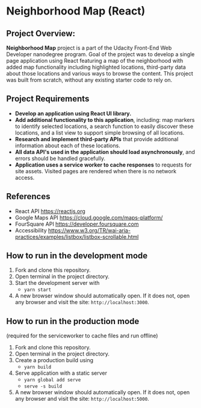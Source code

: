 Neighborhood Map (React)
===============================

## Project Overview:
**Neighborhood Map** project is a part of the Udacity Front-End Web Developer nanodegree program. 
Goal of the project was to develop a single page application using React featuring a map of the neighborhood with added map functionality including highlighted locations, third-party data about those locations and various ways to browse the content.
This project was built from scratch, without any existing starter code to rely on.

## Project Requirements
- **Develop an application using React UI library.**
- **Add additional functionality to this application**, including: map markers to identify selected locations, a search function to easily discover these locations, and a list view to support simple browsing of all locations.
- **Research and implement third-party APIs** that provide additional information about each of these locations.
- **All data API's used in the application should load asynchronously**, and errors should be handled gracefully.
- **Application uses a service worker to cache responses** to requests for site assets. Visited pages are rendered when there is no network access.

## References
- React API https://reactjs.org
- Google Maps API https://cloud.google.com/maps-platform/
- FourSquare API https://developer.foursquare.com
- Accessibility https://www.w3.org/TR/wai-aria-practices/examples/listbox/listbox-scrollable.html

## How to run in the development mode
1. Fork and clone this repository.
2. Open terminal in the project directory.
3. Start the development server with 
    - `yarn start`
4. A new browser window should automatically open. If it does not, open any browser and visit the site: `http://localhost:3000`.

## How to run in the production mode 
(required for the serviceworker to cache files and run offline)
1. Fork and clone this repository.
2. Open terminal in the project directory.
3. Create a production build using 
    - `yarn build`
3. Serve application with a static server
    - `yarn global add serve`
    - `serve -s build`
4. A new browser window should automatically open. If it does not, open any browser and visit the site: `http://localhost:5000`.
